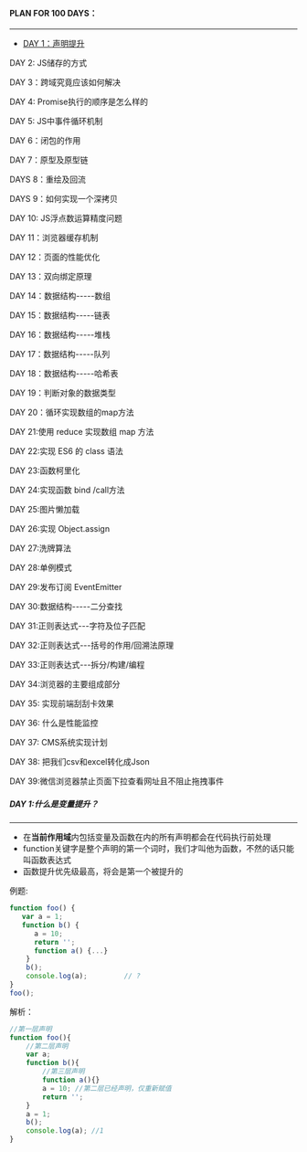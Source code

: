 #### PLAN FOR 100 DAYS：

---

+ <a href="#1">DAY 1：声明提升</a>

DAY 2: JS储存的方式

DAY 3：跨域究竟应该如何解决

DAY 4: Promise执行的顺序是怎么样的

DAY 5: JS中事件循环机制

DAY 6：闭包的作用

DAY 7：原型及原型链

DAYS 8：重绘及回流

DAYS 9：如何实现一个深拷贝

DAY 10: JS浮点数运算精度问题

DAY 11：浏览器缓存机制

DAY 12：页面的性能优化

DAY 13：双向绑定原理

DAY 14：数据结构-----数组

DAY 15：数据结构-----链表

DAY 16：数据结构-----堆栈

DAY 17：数据结构-----队列

DAY 18：数据结构-----哈希表

DAY 19：判断对象的数据类型

DAY 20：循环实现数组的map方法

DAY 21:使用 reduce 实现数组 map 方法

DAY 22:实现 ES6 的 class 语法

DAY 23:函数柯里化

DAY 24:实现函数 bind /call方法

DAY 25:图片懒加载

DAY 26:实现 Object.assign

DAY 27:洗牌算法

DAY 28:单例模式

DAY 29:发布订阅 EventEmitter

DAY 30:数据结构-----二分查找

DAY 31:正则表达式---字符及位子匹配

DAY 32:正则表达式---括号的作用/回溯法原理

DAY 33:正则表达式---拆分/构建/编程

DAY 34:浏览器的主要组成部分

DAY 35: 实现前端刮刮卡效果

DAY 36: 什么是性能监控

DAY 37: CMS系统实现计划

DAY 38: 把我们csv和excel转化成Json

DAY 39:微信浏览器禁止页面下拉查看网址且不阻止拖拽事件



##### <span id = '1'>DAY 1:什么是变量提升？</span>

----

+ 在**当前作用域**内包括变量及函数在内的所有声明都会在代码执行前处理
+ function关键字是整个声明的第一个词时，我们才叫他为函数，不然的话只能叫函数表达式
+ 函数提升优先级最高，将会是第一个被提升的

例题:

```javascript
function foo() {
   var a = 1;        
   function b() {   
      a = 10;
      return '';
      function a() {...}
    }
    b();
    console.log(a);         // ?
}
foo();
```

解析：

```javascript
//第一层声明
function foo(){
    //第二层声明
    var a;
    function b(){
        //第三层声明
        function a(){}
        a = 10; //第二层已经声明，仅重新赋值
        return '';
    }
    a = 1;
    b();
    console.log(a); //1
}
```




